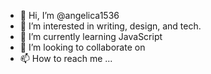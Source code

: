 - 👋 Hi, I’m @angelica1536
- 👀 I’m interested in writing, design, and tech.
- 🌱 I’m currently learning JavaScript
- 💞️ I’m looking to collaborate on 
- 📫 How to reach me ...

<!---
angelica1536/angelica1536 is a ✨ special ✨ repository because its `README.md` (this file) appears on your GitHub profile.
You can click the Preview link to take a look at your changes.
--->
